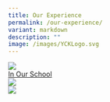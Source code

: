 ```yaml
---
title: Our Experience
permalink: /our-experience/
variant: markdown
description: ""
image: /images/YCKLogo.svg
---
```

<div class="yck-component">
	<div class="isomer-card-grid">
		<div class="isomer-card">
			<div class="isomer-card-image">
				<img src="https://placehold.co/600x400">
			</div>
			<div class="isomer-card-body">
				<div class="isomer-card-title isomer-card-link">
					<a href="/our-experience/in-our-school/">In Our School</a>
				</div>
			</div>
	</div>
	<div class="isomer-card">
			<div class="isomer-card-image">
				<img src="https://placehold.co/600x400">
			</div>
	</div>
		<div class="isomer-card">
			<div class="isomer-card-image">
				<img src="https://placehold.co/600x400">
			</div>
	</div>
	</div>
</div>